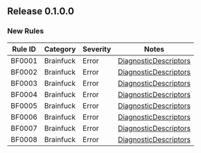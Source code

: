 ## Release 0.1.0.0

### New Rules

Rule ID | Category | Severity | Notes
--------|----------|----------|--------------------
BF0001 | Brainfuck | Error | [DiagnosticDescriptors](./Rules/BF0001.md)
BF0002 | Brainfuck | Error | [DiagnosticDescriptors](./Rules/BF0002.md)
BF0003 | Brainfuck | Error | [DiagnosticDescriptors](./Rules/BF0003.md)
BF0004 | Brainfuck | Error | [DiagnosticDescriptors](./Rules/BF0004.md)
BF0005 | Brainfuck | Error | [DiagnosticDescriptors](./Rules/BF0005.md)
BF0006 | Brainfuck | Error | [DiagnosticDescriptors](./Rules/BF0006.md)
BF0007 | Brainfuck | Error | [DiagnosticDescriptors](./Rules/BF0007.md)
BF0008 | Brainfuck | Error | [DiagnosticDescriptors](./Rules/BF0008.md)